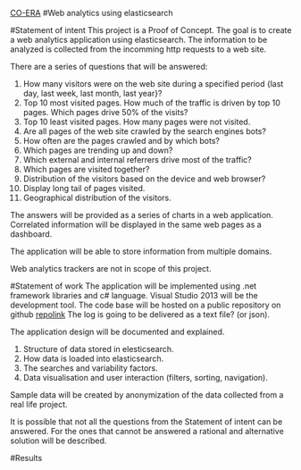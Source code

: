 [CO-ERA](http://www.co-era.com)
#Web analytics using elasticsearch

#Statement of intent
This project is a Proof of Concept. The goal is to create a web analytics application using elasticsearch. The information to be analyzed is collected from the incomming http requests to a web site.

There are a series of questions that will be answered:

1. How many visitors were on the web site during a specified period {last day, last week, last month, last year}?
2. Top 10 most visited pages. How much of the traffic is driven by top 10 pages. Which pages drive 50% of the visits?
3. Top 10 least visited pages. How many pages were not visited.
4. Are all pages of the web site crawled by the search engines bots?
5. How often are the pages crawled and by which bots?
6. Which pages are trending up and down?
7. Which external and internal referrers drive most of the traffic?
8. Which pages are visited together?
9. Distribution of the visitors based on the device and web browser?
10. Display long tail of pages visited.
11. Geographical distribution of the visitors.

The answers will be provided as a series of charts in a web application. Correlated information will be displayed in the same web pages as a dashboard.

The application will be able to store information from multiple domains.

Web analytics trackers are not in scope of this project.

#Statement of work
The application will be implemented using .net framework libraries and c# language. 
Visual Studio 2013 will be the development tool.
The code base will be hosted on a public repository on github [repolink](http://github.com)
The log is going to be delivered as a text file? (or json).

The application design will be documented and explained.

1. Structure of data stored in elesticsearch.
2. How data is loaded into elasticsearch.
3. The searches and variability factors.
4. Data visualisation and user interaction (filters, sorting, navigation).

Sample data will be created by anonymization of the data collected from a real life project.

It is possible that not all the questions from the Statement of intent can be answered. For the ones that cannot be answered a rational and alternative solution will be described.

#Results
